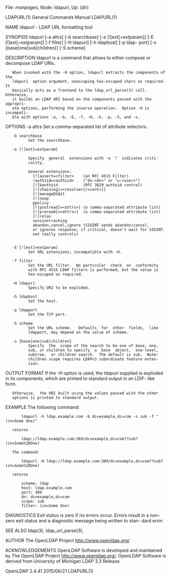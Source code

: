 File: *manpages*,  Node: ldapurl,  Up: (dir)

LDAPURL(1)                  General Commands Manual                 LDAPURL(1)



NAME
       ldapurl - LDAP URL formatting tool

SYNOPSIS
       ldapurl      [-a attrs]      [-b searchbase]     [-e [!]ext[=extparam]]
       [-E [!]ext[=extparam]] [-f filter] [-H ldapuri] [-h ldaphost] [-p ldap-
       port] [-s {base|one|sub|children}] [-S scheme]

DESCRIPTION
       ldapurl  is  a  command that allows to either compose or decompose LDAP
       URIs.

       When invoked with the -H option, ldapurl extracts the components of the
       ldapuri  option argument, unescaping hex-escaped chars as required.  It
       basically acts as a frontend to the ldap_url_parse(3) call.  Otherwise,
       it builds an LDAP URI based on the components passed with the appropri-
       ate options, performing the inverse operation.  Option -H is incompati-
       ble with options -a, -b, -E, -f, -H, -h, -p, -S, and -s.

OPTIONS
       -a attrs
              Set a comma-separated list of attribute selectors.

       -b searchbase
              Set the searchbase.

       -e [!]ext[=extparam]

              Specify  general  extensions with -e ´!´ indicates criti-
              cality.

              General extensions:
                [!]assert=<filter>    (an RFC 4515 Filter)
                !authzid=<authzid>    ("dn:<dn>" or "u:<user>")
                [!]bauthzid           (RFC 3829 authzid control)
                [!]chaining[=<resolve>[/<cont>]]
                [!]manageDSAit
                [!]noop
                ppolicy
                [!]postread[=<attrs>] (a comma-separated attribute list)
                [!]preread[=<attrs>]  (a comma-separated attribute list)
                [!]relax
                sessiontracking
                abandon,cancel,ignore (SIGINT sends abandon/cancel,
                or ignores response; if critical, doesn't wait for SIGINT.
                not really controls)


       -E [!]ext[=extparam]
              Set URL extensions; incompatible with -H.

       -f filter
              Set the URL filter.  No particular  check  on  conformity
              with RFC 4515 LDAP filters is performed, but the value is
              hex-escaped as required.

       -H ldapuri
              Specify URI to be exploded.

       -h ldaphost
              Set the host.

       -p ldapport
              Set the TCP port.

       -S scheme
              Set the URL scheme.   Defaults  for  other  fields,  like
              ldapport, may depend on the value of scheme.

       -s {base|one|sub|children}
              Specify  the  scope of the search to be one of base, one,
              sub, or children to specify  a  base  object,  one-level,
              subtree,  or children search.  The default is sub.  Note:
              children scope requires LDAPv3 subordinate feature exten-
              sion.


OUTPUT FORMAT
       If  the  -H  option is used, the ldapuri supplied is exploded in
       its components, which are printed to standard output in an LDIF-
       like form.

       Otherwise,  the URI built using the values passed with the other
       options is printed to standard output.

EXAMPLE
       The following command:

           ldapurl -h ldap.example.com -b dc=example,dc=com -s sub -f "(cn=Some One)"

       returns

           ldap://ldap.example.com:389/dc=example,dc=com??sub?(cn=Some%20One)

       The command:

           ldapurl -H ldap://ldap.example.com:389/dc=example,dc=com??sub?(cn=Some%20One)

       returns

           scheme: ldap
           host: ldap.example.com
           port: 389
           dn: dc=example,dc=com
           scope: sub
           filter: (cn=Some One)

DIAGNOSTICS
       Exit status is zero if no errors occur.  Errors result in a non-
       zero exit status and a diagnostic message being written to stan-
       dard error.

SEE ALSO
       ldap(3), ldap_url_parse(3),

AUTHOR
       The OpenLDAP Project <http://www.openldap.org/>

ACKNOWLEDGEMENTS
       OpenLDAP Software is developed and maintained  by  The  OpenLDAP
       Project   <http://www.openldap.org/>.    OpenLDAP   Software  is
       derived from University of Michigan LDAP 3.3 Release.



OpenLDAP 2.4.41                   2015/06/21                        LDAPURL(1)
